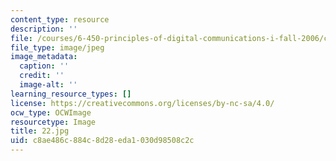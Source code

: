 ```yaml
---
content_type: resource
description: ''
file: /courses/6-450-principles-of-digital-communications-i-fall-2006/c8ae486c884c8d28eda1030d98508c2c_22.jpg
file_type: image/jpeg
image_metadata:
  caption: ''
  credit: ''
  image-alt: ''
learning_resource_types: []
license: https://creativecommons.org/licenses/by-nc-sa/4.0/
ocw_type: OCWImage
resourcetype: Image
title: 22.jpg
uid: c8ae486c-884c-8d28-eda1-030d98508c2c
---
```

